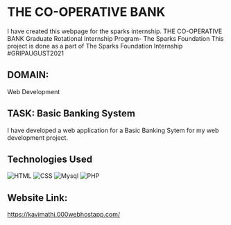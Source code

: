 # THE CO-OPERATIVE BANK
I have created this webpage for the sparks internship.
THE CO-OPERATIVE BANK Graduate Rotational Internship Program- The Sparks Foundation  This project is done as a part of The Sparks Foundation Internship  
#GRIPAUGUST2021 
## DOMAIN:  
Web Development 
## TASK:   Basic Banking System  
I have developed a web application for a Basic Banking Sytem for my web development project.  
## Technologies Used  
![HTML](https://img.shields.io/badge/frontend-html-orange.svg?logo=html5&style=flat-square) 
![CSS](https://img.shields.io/badge/frontend-css-yellowgreen.svg?logo=css3&style=flat-square)
![Mysql](https://img.shields.io/badge/backend-Mysql-pink.svg?logo=Mysql&style=flat-square)
![PHP](https://img.shields.io/badge/backend-PHP-yellow.svg?logo=PHP&style=flat-square) 
## Website Link:
https://kavimathi.000webhostapp.com/ 
